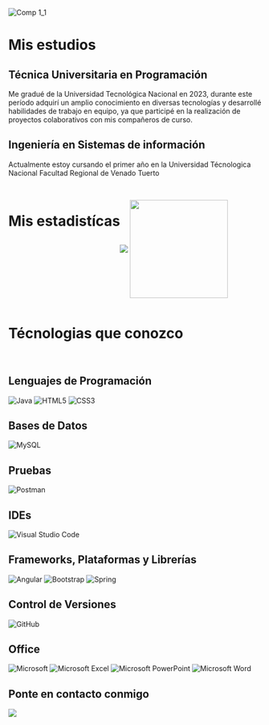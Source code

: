 
![Comp 1_1](https://github.com/Fiama5/Fiama5/assets/105252230/93ddbebe-eec8-4725-8955-73e93e4dc401)


<h1>Mis estudios</h1>
<h2>Técnica Universitaria en Programación</h2>
<p>
  Me gradué de la Universidad Tecnológica Nacional en 2023, durante este período
  adquirí un amplio conocimiento en diversas tecnologías y desarrollé
  habilidades de trabajo en equipo, ya que participé en la realización de
  proyectos colaborativos con mis compañeros de curso.
</p>

<h2>Ingeniería en Sistemas de información</h2>
<p>
    Actualmente estoy cursando el primer año en la Universidad Técnologica Nacional Facultad Regional de Venado Tuerto
</p>

<br>

<div style="display: flex;">
<h1>Mis estadistícas</h1>
<p align="center">
    <img align="center" style="flex: 1"; src="https://github-readme-stats.vercel.app/api?username=Fiama5&show_icons=true&hide_border=true&title_color=FFFFF&amp&icon_color=FFFFFF&amp&text_color=FFFFFF&amp&bg_color=000000&count_private=true&include_all_commits=true"/>
    <img align="center"  style="flex: 1"; height="195px" src="https://github-readme-stats.vercel.app/api/top-langs/?username=Fiama5&text_color=FFFFFF&bg_color=000000&title_color=FFFFF4&langs_count=15&layout=compact&hide_border=true" />
</p>
</div>
  
<h1>Técnologias que conozco</h1>
<br>
<h2>Lenguajes de Programación</h2>

![Java](https://img.shields.io/badge/java-%23ED8B00.svg?style=for-the-badge&logo=openjdk&logoColor=white)
![HTML5](https://img.shields.io/badge/html5-%23E34F26.svg?style=for-the-badge&logo=html5&logoColor=white)
![CSS3](https://img.shields.io/badge/css3-%231572B6.svg?style=for-the-badge&logo=css3&logoColor=white)

<h2>Bases de Datos</h2>

![MySQL](https://img.shields.io/badge/mysql-%2300f.svg?style=for-the-badge&logo=mysql&logoColor=white)

<h2>Pruebas</h2>

![Postman](https://img.shields.io/badge/Postman-FF6C37?style=for-the-badge&logo=postman&logoColor=white)

<h2>IDEs</h2>

![Visual Studio
Code](https://img.shields.io/badge/Visual%20Studio%20Code-0078d7.svg?style=for-the-badge&logo=visual-studio-code&logoColor=white)

<h2>Frameworks, Plataformas y Librerías</h2>

![Angular](https://img.shields.io/badge/angular-%23DD0031.svg?style=for-the-badge&logo=angular&logoColor=white)
![Bootstrap](https://img.shields.io/badge/bootstrap-%238511FA.svg?style=for-the-badge&logo=bootstrap&logoColor=white)
![Spring](https://img.shields.io/badge/spring-%236DB33F.svg?style=for-the-badge&logo=spring&logoColor=white)

<h2>Control de Versiones</h2>

![GitHub](https://img.shields.io/badge/github-%23121011.svg?style=for-the-badge&logo=github&logoColor=white)

<h2>Office</h2>

![Microsoft](https://img.shields.io/badge/Microsoft-0078D4?style=for-the-badge&logo=microsoft&logoColor=white)
![Microsoft
Excel](https://img.shields.io/badge/Microsoft_Excel-217346?style=for-the-badge&logo=microsoft-excel&logoColor=white)
![Microsoft
PowerPoint](https://img.shields.io/badge/Microsoft_PowerPoint-B7472A?style=for-the-badge&logo=microsoft-powerpoint&logoColor=white)
![Microsoft
Word](https://img.shields.io/badge/Microsoft_Word-2B579A?style=for-the-badge&logo=microsoft-word&logoColor=white)


<h2>Ponte en contacto conmigo</h2>
<a href="mailto:fiamaarrua5@gmail.com" target="_blank">
    <img src="https://img.shields.io/badge/gmail:  Fiama Arrua-%23EA4335.svg?style=for-the-badge&logo=gmail&logoColor=white" t=mail style="margin-bottom: 5px;" />
    </a>

